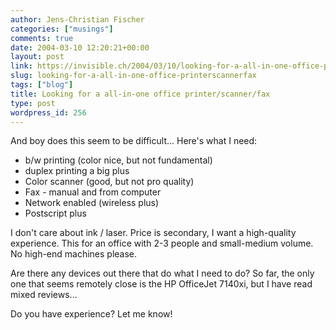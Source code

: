 ```yaml
---
author: Jens-Christian Fischer
categories: ["musings"]
comments: true
date: 2004-03-10 12:20:21+00:00
layout: post
link: https://invisible.ch/2004/03/10/looking-for-a-all-in-one-office-printerscannerfax/
slug: looking-for-a-all-in-one-office-printerscannerfax
tags: ["blog"]
title: Looking for a all-in-one office printer/scanner/fax
type: post
wordpress_id: 256
---
```


And boy does this seem to be difficult... Here's what I need:


  * b/w printing (color nice, but not fundamental)
  * duplex printing a big plus
  * Color scanner (good, but not pro quality)
  * Fax - manual and from computer
  * Network enabled (wireless plus)
  * Postscript plus


I don't care about ink / laser. Price is secondary, I want a high-quality experience. This for an office with 2-3 people and small-medium volume. No high-end machines please.

Are there any devices out there that do what I need to do? So far, the only one that seems remotely close is the HP OfficeJet 7140xi, but I have read mixed reviews...

Do you have experience? Let me know!
